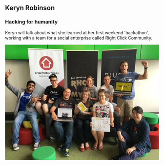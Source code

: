 ## Keryn Robinson

### Hacking for humanity

Keryn will talk about what she learned at her first weekend 'hackathon', working with a team for a social enterprise called Right Click Community.

![alt text](rightclick-team.jpg 'The Right Click Team')